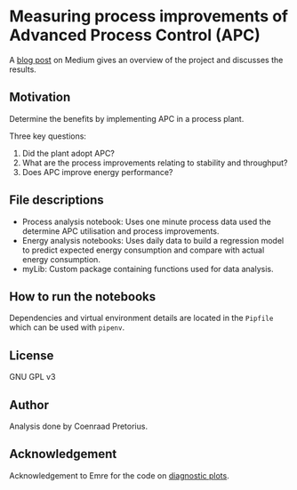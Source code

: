 # Measuring process improvements of Advanced Process Control (APC)

A [blog post](https://medium.com/@coenraad-pretorius/measuring-process-improvements-with-advanced-process-control-32945f3ff2e5) on Medium gives an overview of the project and discusses the results.

## Motivation

Determine the benefits by implementing APC in a process plant.

Three key questions:

1. Did the plant adopt APC?
1. What are the process improvements relating to stability and throughput?
1. Does APC improve energy performance?

## File descriptions

- Process analysis notebook: Uses one minute process data used the determine APC utilisation and process improvements.
- Energy analysis notebooks: Uses daily data to build a regression model to predict expected energy consumption and compare with actual energy consumption.
- myLib: Custom package containing functions used for data analysis.

## How to run the notebooks

Dependencies and virtual environment details are located in the `Pipfile` which can be used with `pipenv`.

## License

GNU GPL v3

## Author

Analysis done by Coenraad Pretorius.

## Acknowledgement

Acknowledgement to Emre for the code on [diagnostic plots](https://emredjan.github.io/blog/2017/07/11/emulating-r-plots-in-python/).
